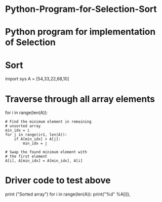 # Python-Program-for-Selection-Sort

# Python program for implementation of Selection
# Sort
import sys
A = [54,33,22,68,10]

# Traverse through all array elements
for i in range(len(A)):
	
	# Find the minimum element in remaining
	# unsorted array
	min_idx = i
	for j in range(i+1, len(A)):
		if A[min_idx] > A[j]:
			min_idx = j
			
	# Swap the found minimum element with
	# the first element		
	A[i], A[min_idx] = A[min_idx], A[i]

# Driver code to test above
print ("Sorted array")
for i in range(len(A)):
	print("%d" %A[i]),
